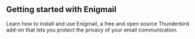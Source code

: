 
## Getting started with Enigmail

Learn how to install and use Enigmail, a free and open source Thunderbird add-on that lets you protect the privacy of your email communication.
